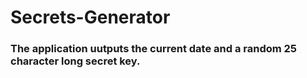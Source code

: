 # Secrets-Generator 


### The application uutputs the current date and a random 25 character long secret key. 

